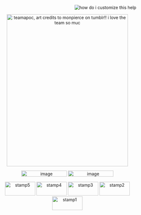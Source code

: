 
‎ ‎ ‎ ‎ ‎ ‎ ‎ ‎ ‎ ‎ ‎ ‎ ‎ ‎ ‎ ‎ ‎ ‎ ‎ ‎ ‎ ‎ ‎ ‎ ‎ ‎ ‎ ‎ ‎ ‎ ‎ ‎ ‎ ‎ ‎ ‎ ‎ ‎ ‎ ‎ ‎ ‎ ‎ ‎ ‎ ‎ ‎ ‎ ‎ ‎ ‎ ‎   ‎ ‎     ‎ ‎ ‎ ‎ ‎ ‎ ‎‎‎ ‎‎ ‎ ‎ ‎ ‎   ‎ ‎  ‎ ‎ ‎ ‎ ‎ ‎ ‎ ‎   ‎ ‎     ‎ ‎ ‎ ‎ ‎ ‎‎ ‎   ‎ ‎     ‎ ‎ ‎ ‎ ‎ ‎   ‎ ‎ ‎ ‎ ‎ ‎ ‎  ![how do i customize this help](https://komarev.com/ghpvc/?username=rapierduo&label=team+apocalypse&color=850310)

<p align="center">    
<img width="400" height="500" alt="teamapoc, art credits to monpierce on tumblr!! i love the team so muc" src="https://github.com/user-attachments/assets/6cc5b221-c61d-48da-9678-ba06bbdae6d2" />

<p align="center">
<img width="150" height="20" alt="image" src="https://github.com/user-attachments/assets/7eda5e1b-cdf3-456d-8506-24887b823b10" /> <img width="150" height="20" alt="image" src="https://github.com/user-attachments/assets/b3fa597b-350d-4ff6-b365-3d93cf64fa35" />

<p align="center">
<img width="100" height="45" alt="stamp5" src="https://github.com/user-attachments/assets/936457ea-7d90-46f2-bbf5-7e70688cf1e8" />
<img width="100" height="45" alt="stamp4" src="https://github.com/user-attachments/assets/33abaf2e-e0c8-40a1-a498-ad74ca1c68ee" />
<img width="100" height="45" alt="stamp3" src="https://github.com/user-attachments/assets/c639b168-d783-4365-94bf-3c31e75e0580" />
<img width="100" height="45" alt="stamp2" src="https://github.com/user-attachments/assets/77034076-c1f0-4f93-9365-b5dda8088e06" />
<img width="100" height="45" alt="stamp1" src="https://github.com/user-attachments/assets/46bbf6a9-dc12-45af-bb9c-d2018b54451c" />
</p>


‎ ‎ ‎ ‎ ‎ ‎

‎ ‎ ‎ ‎

